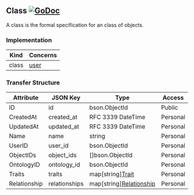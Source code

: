 Class [![GoDoc](https://godoc.org/github.com/elos/data?status.svg)](https://godoc.org/github.com/elos/models#Class)
--------

A class is the formal specification for an class of objects.

### Implementation
| Kind       | Concerns        |
| ---------- | --------------- |
| class      | [user](user.md) |

### Transfer Structure
| Attribute       | JSON Key          | Type                                        | Access    |
| --------------- | ----------------- | ------------------------------------------- | --------- |
| ID              | id                | bson.ObjectId                               | Public    |
| CreatedAt       | created_at        | RFC 3339 DateTime                           | Personal  |
| UpdatedAt       | updated_at        | RFC 3339 DateTime                           | Personal  |
| Name            | name              | string                                      | Personal  |
| UserID          | user_id           | bson.ObjectId                               | Personal  |
| ObjectIDs       | object_ids        | []bson.ObjectId                             | Personal  |
| OntologyID      | ontology_id       | bson.ObjectId                               | Personal  |
| Traits          | traits            | map[string][Trait](trait.md)                | Personal  |
| Relationship    | relationships     | map[string][Relationship](relationship.md)  | Personal  |
